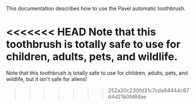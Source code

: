 This documentation describes how to use the Pavel automatic toothbrush.

<<<<<<< HEAD
Note that this toothbrush is totally safe to use for children, adults, pets, and wildlife.
=======
Note that this toothbrush is totally safe to use for children, adults, pets, and wildlife, but it isn't safe for aliens!
>>>>>>> 252a20c230fd31c7cda94444c67d4d21b0fd6dae
